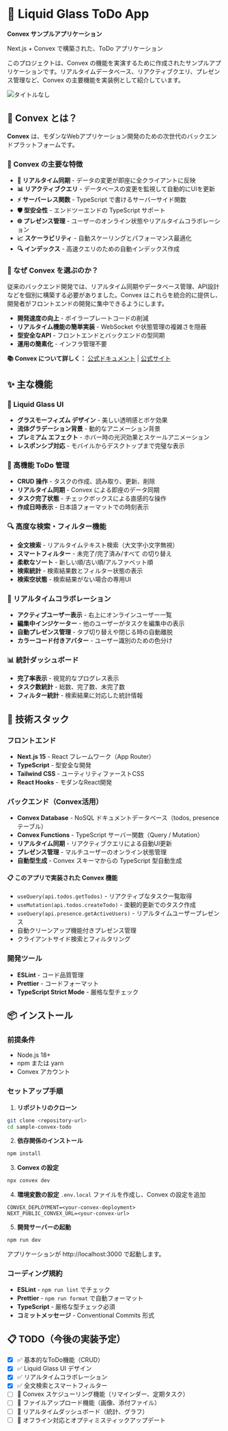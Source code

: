 # 🌟 Liquid Glass ToDo App

**Convex サンプルアプリケーション**

Next.js + Convex で構築された、ToDo アプリケーション

このプロジェクトは、Convex の機能を実演するために作成されたサンプルアプリケーションです。リアルタイムデータベース、リアクティブクエリ、プレゼンス管理など、Convex の主要機能を実装例として紹介しています。

![タイトルなし](https://github.com/user-attachments/assets/17730bfd-2864-44c1-b9f1-2408895da9bd)

## 🚀 Convex とは？

**Convex** は、モダンなWebアプリケーション開発のための次世代のバックエンドプラットフォームです。

### 🌟 Convex の主要な特徴

- **🔄 リアルタイム同期** - データの変更が即座に全クライアントに反映
- **📊 リアクティブクエリ** - データベースの変更を監視して自動的にUIを更新
- **⚡ サーバーレス関数** - TypeScript で書けるサーバーサイド関数
- **🛡️ 型安全性** - エンドツーエンドの TypeScript サポート
- **🌐 プレゼンス管理** - ユーザーのオンライン状態やリアルタイムコラボレーション
- **📈 スケーラビリティ** - 自動スケーリングとパフォーマンス最適化
- **🔍 インデックス** - 高速クエリのための自動インデックス作成

### 🎯 なぜ Convex を選ぶのか？

従来のバックエンド開発では、リアルタイム同期やデータベース管理、API設計などを個別に構築する必要がありました。Convex はこれらを統合的に提供し、開発者がフロントエンドの開発に集中できるようにします。

- **開発速度の向上** - ボイラープレートコードの削減
- **リアルタイム機能の簡単実装** - WebSocket や状態管理の複雑さを隠蔽
- **型安全なAPI** - フロントエンドとバックエンドの型同期
- **運用の簡素化** - インフラ管理不要

**📚 Convex について詳しく：** [公式ドキュメント](https://docs.convex.dev/) | [公式サイト](https://www.convex.dev/)

## ✨ 主な機能

### 🎨 Liquid Glass UI
- **グラスモーフィズム デザイン** - 美しい透明感とボケ効果
- **流体グラデーション背景** - 動的なアニメーション背景
- **プレミアム エフェクト** - ホバー時の光沢効果とスケールアニメーション
- **レスポンシブ対応** - モバイルからデスクトップまで完璧な表示

### 📝 高機能 ToDo 管理
- **CRUD 操作** - タスクの作成、読み取り、更新、削除
- **リアルタイム同期** - Convex による即座のデータ同期
- **タスク完了状態** - チェックボックスによる直感的な操作
- **作成日時表示** - 日本語フォーマットでの時刻表示

### 🔍 高度な検索・フィルター機能
- **全文検索** - リアルタイムテキスト検索（大文字小文字無視）
- **スマートフィルター** - 未完了/完了済み/すべて の切り替え
- **柔軟なソート** - 新しい順/古い順/アルファベット順
- **検索統計** - 検索結果数とフィルター状態の表示
- **検索空状態** - 検索結果がない場合の専用UI

### 🤝 リアルタイムコラボレーション
- **アクティブユーザー表示** - 右上にオンラインユーザー一覧
- **編集中インジケーター** - 他のユーザーがタスクを編集中の表示
- **自動プレゼンス管理** - タブ切り替えや閉じる時の自動離脱
- **カラーコード付きアバター** - ユーザー識別のための色分け

### 📊 統計ダッシュボード
- **完了率表示** - 視覚的なプログレス表示
- **タスク数統計** - 総数、完了数、未完了数
- **フィルター統計** - 検索結果に対応した統計情報

## 🚀 技術スタック

### フロントエンド
- **Next.js 15** - React フレームワーク（App Router）
- **TypeScript** - 型安全な開発
- **Tailwind CSS** - ユーティリティファーストCSS
- **React Hooks** - モダンなReact開発

### バックエンド（Convex活用）
- **Convex Database** - NoSQL ドキュメントデータベース（todos, presence テーブル）
- **Convex Functions** - TypeScript サーバー関数（Query / Mutation）
- **リアルタイム同期** - リアクティブクエリによる自動UI更新
- **プレゼンス管理** - マルチユーザーのオンライン状態管理
- **自動型生成** - Convex スキーマからの TypeScript 型自動生成

#### 📋 このアプリで実装された Convex 機能
- `useQuery(api.todos.getTodos)` - リアクティブなタスク一覧取得
- `useMutation(api.todos.createTodo)` - 楽観的更新でのタスク作成
- `useQuery(api.presence.getActiveUsers)` - リアルタイムユーザープレゼンス
- 自動クリーンアップ機能付きプレゼンス管理
- クライアントサイド検索とフィルタリング

### 開発ツール
- **ESLint** - コード品質管理
- **Prettier** - コードフォーマット
- **TypeScript Strict Mode** - 厳格な型チェック

## 📦 インストール

### 前提条件
- Node.js 18+ 
- npm または yarn
- Convex アカウント

### セットアップ手順

1. **リポジトリのクローン**
```bash
git clone <repository-url>
cd sample-convex-todo
```

2. **依存関係のインストール**
```bash
npm install
```

3. **Convex の設定**
```bash
npx convex dev
```

4. **環境変数の設定**
`.env.local` ファイルを作成し、Convex の設定を追加
```env
CONVEX_DEPLOYMENT=<your-convex-deployment>
NEXT_PUBLIC_CONVEX_URL=<your-convex-url>
```

5. **開発サーバーの起動**
```bash
npm run dev
```

アプリケーションが http://localhost:3000 で起動します。


### コーディング規約
- **ESLint** - `npm run lint` でチェック
- **Prettier** - `npm run format` で自動フォーマット
- **TypeScript** - 厳格な型チェック必須
- **コミットメッセージ** - Conventional Commits 形式

## 📋 TODO（今後の実装予定）

- [x] ✅ 基本的なToDo機能（CRUD）
- [x] ✅ Liquid Glass UI デザイン
- [x] ✅ リアルタイムコラボレーション
- [x] ✅ 全文検索とスマートフィルター
- [ ] 🔄 Convex スケジューリング機能（リマインダー、定期タスク）
- [ ] 🔄 ファイルアップロード機能（画像、添付ファイル）
- [ ] 🔄 リアルタイムダッシュボード（統計、グラフ）
- [ ] 🔄 オフライン対応とオプティミスティックアップデート
